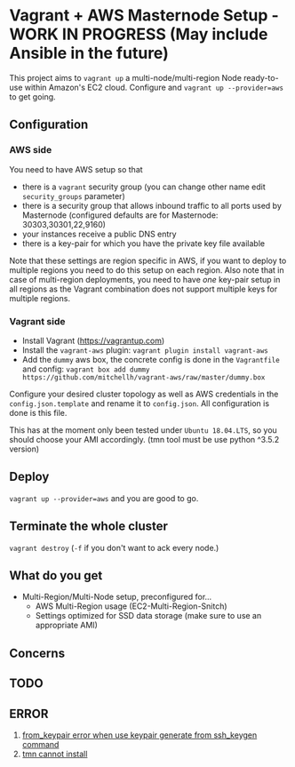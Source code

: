 # Vagrant + AWS Masternode Setup - WORK IN PROGRESS (May include Ansible in the future)

This project aims to `vagrant up` a multi-node/multi-region Node ready-to-use within Amazon's EC2 cloud. Configure and `vagrant up --provider=aws` to get going.

## Configuration

### AWS side

You need to have AWS setup so that

- there is a `vagrant` security group (you can change other name edit `security_groups` parameter)
- there is a security group that allows inbound traffic to all ports used by Masternode (configured defaults are for Masternode: 30303,30301,22,9160)
- your instances receive a public DNS entry
- there is a key-pair for which you have the private key file available

Note that these settings are region specific in AWS, if you want to deploy to multiple regions you need to do this setup on each region. Also note that in case of multi-region deployments, you need to have *one* key-pair setup in all regions as the Vagrant combination does not support multiple keys for multiple regions.

### Vagrant side

- Install Vagrant (https://vagrantup.com)
- Install the `vagrant-aws` plugin: `vagrant plugin install vagrant-aws`
- Add the `dummy` aws box, the concrete config is done in the `Vagrantfile` and config: `vagrant box add dummy https://github.com/mitchellh/vagrant-aws/raw/master/dummy.box`

Configure your desired cluster topology as well as AWS credentials in the `config.json.template` and rename it to `config.json`. All configuration is done is this file.

This has at the moment only been tested under `Ubuntu 18.04.LTS`, so you should choose your AMI accordingly. (tmn tool must be use python ^3.5.2 version)

## Deploy

`vagrant up --provider=aws` and you are good to go.

## Terminate the whole cluster

`vagrant destroy` (`-f` if you don't want to ack every node.)

## What do you get

- Multi-Region/Multi-Node setup, preconfigured for...
  - AWS Multi-Region usage (EC2-Multi-Region-Snitch)
  - Settings optimized for SSD data storage (make sure to use an appropriate AMI)

## Concerns

## TODO

## ERROR

1. [from_keypair error when use keypair generate from ssh_keygen command](https://github.com/net-ssh/net-ssh/issues/638#issuecomment-441189002)
2. [tmn cannot install](!)
